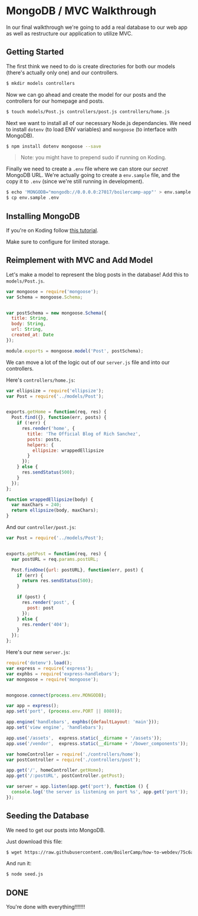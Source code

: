 MongoDB / MVC Walkthrough
=========================

In our final walkthrough we're going to add a real database to our web app as
well as restructure our application to utilize MVC.

## Getting Started

The first think we need to do is create directories for both our models (there's
actually only one) and our controllers.

```bash
$ mkdir models controllers
```

Now we can go ahead and create the model for our posts and the controllers for
our homepage and posts.

```bash
$ touch models/Post.js controllers/post.js controllers/home.js
```

Next we want to install all of our necessary Node.js dependancies. We need to
install `dotenv` (to load ENV variables) and `mongoose` (to interface with
MongoDB).

```bash
$ npm install dotenv mongoose --save
```

> Note: you might have to prepend sudo if running on Koding.

Finally we need to create a `.env` file where we can store our *secret* MongoDB
URL. We're actually going to create a `env.sample` file, and the copy it to
`.env` (since we're still running in development).

```bash
$ echo 'MONGODB="mongodb://0.0.0.0:27017/boilercamp-app"' > env.sample
$ cp env.sample .env
```

## Installing MongoDB

If you're on Koding follow [this tutorial](http://learn.koding.com/guides/install-mongodb/).

Make sure to configure for limited storage.

## Reimplement with MVC and Add Model

Let's make a model to represent the blog posts in the database! Add this to
`models/Post.js`.

```js
var mongoose = require('mongoose');
var Schema = mongoose.Schema;


var postSchema = new mongoose.Schema({
  title: String,
  body: String,
  url: String,
  created_at: Date
});

module.exports = mongoose.model('Post', postSchema);
```

We can move a lot of the logic out of our `server.js` file and into our
controllers.

Here's `controllers/home.js`:

```js
var ellipsize = require('ellipsize');
var Post = require('../models/Post');


exports.getHome = function(req, res) {
  Post.find({}, function(err, posts) {
    if (!err) {
      res.render('home', {
        title: 'The Official Blog of Rich Sanchez',
        posts: posts,
        helpers: {
          ellipsize: wrappedEllipsize
        }
      });
    } else {
      res.sendStatus(500);
    }
  });
};

function wrappedEllipsize(body) {
  var maxChars = 240;
  return ellipsize(body, maxChars);
}
```

And our `controller/post.js`:

```js
var Post = require('../models/Post');


exports.getPost = function(req, res) {
  var postURL = req.params.postURL;

  Post.findOne({url: postURL}, function(err, post) {
    if (err) {
      return res.sendStatus(500);
    }

    if (post) {
      res.render('post', {
        post: post
      });
    } else {
      res.render('404');
    }
  });
};
```

Here's our new `server.js`:

```js
require('dotenv').load();
var express = require('express');
var exphbs = require('express-handlebars');
var mongoose = require('mongoose');


mongoose.connect(process.env.MONGODB);

var app = express();
app.set('port', (process.env.PORT || 8080));

app.engine('handlebars', exphbs({defaultLayout: 'main'}));
app.set('view engine', 'handlebars');

app.use('/assets',  express.static(__dirname + '/assets'));
app.use('/vendor',  express.static(__dirname + '/bower_components'));

var homeController = require('./controllers/home');
var postController = require('./controllers/post');

app.get('/', homeController.getHome);
app.get('/:postURL', postController.getPost);

var server = app.listen(app.get('port'), function () {
  console.log('the server is listening on port %s', app.get('port'));
});
```

## Seeding the Database

We need to get our posts into MongoDB.

Just download this file:

```bash
$ wget https://raw.githubusercontent.com/BoilerCamp/how-to-webdev/75c6a7542da0138fc1ea7a63b6f0a95d84a48115/seed.js
```

And run it:

```bash
$ node seed.js
```

## DONE

You're done with everything!!!!!!!
